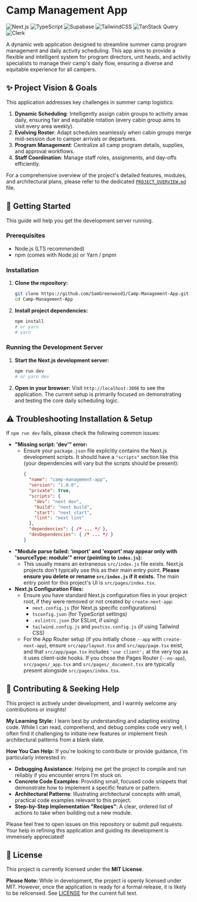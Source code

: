 # Camp Management App

![Next.js](https://img.shields.io/badge/Next.js-Black?style=for-the-badge&logo=next.js&logoColor=white)
![TypeScript](https://img.shields.io/badge/TypeScript-007ACC?style=for-the-badge&logo=typescript&logoColor=white)
![Supabase](https://img.shields.io/badge/Supabase-3FCF8E?style=for-the-badge&logo=supabase&logoColor=white)
![TailwindCSS](https://img.shields.io/badge/Tailwind_CSS-38B2AC?style=for-the-badge&logo=tailwind-css&logoColor=white)
![TanStack Query](https://img.shields.io/badge/TanStack_Query-FF4154?style=for-the-badge&logo=reactquery&logoColor=white)
![Clerk](https://img.shields.io/badge/Clerk-6C56F3?style=for-the-badge&logo=clerk&logoColor=white)

A dynamic web application designed to streamline summer camp program management and daily activity scheduling. This app aims to provide a flexible and intelligent system for program directors, unit heads, and activity specialists to manage their camp's daily flow, ensuring a diverse and equitable experience for all campers.

## ✨ Project Vision & Goals
This application addresses key challenges in summer camp logistics:
1.  **Dynamic Scheduling**: Intelligently assign cabin groups to activity areas daily, ensuring fair and equitable rotation (every cabin group aims to visit every area weekly).
2.  **Evolving Roster**: Adapt schedules seamlessly when cabin groups merge mid-session due to camper arrivals or departures.
3.  **Program Management**: Centralize all camp program details, supplies, and approval workflows.
4.  **Staff Coordination**: Manage staff roles, assignments, and day-offs efficiently.

For a comprehensive overview of the project's detailed features, modules, and architectural plans, please refer to the dedicated [`PROJECT_OVERVIEW.md`](./PROJECT_OVERVIEW.md) file.

## 🚀 Getting Started
This guide will help you get the development server running.

### Prerequisites
*   Node.js (LTS recommended)
*   npm (comes with Node.js) or Yarn / pnpm

### Installation
1.  **Clone the repository:**
    ```bash
    git clone https://github.com/SamGreenwood1/Camp-Management-App.git
    cd Camp-Management-App
    ```
2.  **Install project dependencies:**
    ```bash
    npm install
    # or yarn
    # yarn
    ```
### Running the Development Server
1.  **Start the Next.js development server:**
    ```bash
    npm run dev
    # or yarn dev
    ```
2.  **Open in your browser:**
    Visit `http://localhost:3000` to see the application. The current setup is primarily focused on demonstrating and testing the core daily scheduling logic.

## ⚠️ Troubleshooting Installation & Setup
If `npm run dev` fails, please check the following common issues:
*   **"Missing script: 'dev'" error:**
    *   Ensure your `package.json` file explicitly contains the Next.js development scripts. It should have a `"scripts"` section like this (your dependencies will vary but the scripts should be present):
        ```json
        {
          "name": "camp-management-app",
          "version": "1.0.0",
          "private": true,
          "scripts": {
            "dev": "next dev",
            "build": "next build",
            "start": "next start",
            "lint": "next lint"
          },
          "dependencies": { /* ... */ },
          "devDependencies": { /* ... */ }
        }
        ```
*   **"Module parse failed: 'import' and 'export' may appear only with 'sourceType: module'" error (pointing to `index.js`):**
    *   This usually means an extraneous `src/index.js` file exists. Next.js projects don't typically use this as their main entry point. **Please ensure you delete or rename `src/index.js` if it exists.** The main entry point for this project's UI is `src/pages/index.tsx`.
*   **Next.js Configuration Files:**
    *   Ensure you have standard Next.js configuration files in your project root, if they were removed or not created by `create-next-app`:
        *   `next.config.js` (for Next.js specific configurations)
        *   `tsconfig.json` (for TypeScript settings)
        *   `.eslintrc.json` (for ESLint, if using)
        *   `tailwind.config.js` and `postcss.config.js` (if using Tailwind CSS)
    *   For the App Router setup (if you initially chose `--app` with `create-next-app`), ensure `src/app/layout.tsx` and `src/app/page.tsx` exist, and that `src/app/page.tsx` includes `'use client';` at the very top as it uses client-side hooks. If you chose the Pages Router (`--no-app`), `src/pages/_app.tsx` and `src/pages/_document.tsx` are typically present alongside `src/pages/index.tsx`.

## 🤝 Contributing & Seeking Help
This project is actively under development, and I warmly welcome any contributions or insights!

**My Learning Style:**
I learn best by understanding and adapting existing code. While I can read, comprehend, and debug complex code very well, I often find it challenging to initiate new features or implement fresh architectural patterns from a blank slate.

**How You Can Help:**
If you're looking to contribute or provide guidance, I'm particularly interested in:

*   **Debugging Assistance**: Helping me get the project to compile and run reliably if you encounter errors I'm stuck on.
*   **Concrete Code Examples**: Providing small, focused code snippets that demonstrate how to implement a specific feature or pattern.
*   **Architectural Patterns**: Illustrating architectural concepts with small, practical code examples relevant to this project.
*   **Step-by-Step Implementation "Recipes"**: A clear, ordered list of actions to take when building out a new module.

Please feel free to open issues on this repository or submit pull requests. Your help in refining this application and guiding its development is immensely appreciated!

## 📄 License
This project is currently licensed under the **MIT License**.

**Please Note:** While in development, the project is openly licensed under MIT. However, once the application is ready for a formal release, it is likely to be relicensed. See [LICENSE](./LICENSE) for the current full text.
